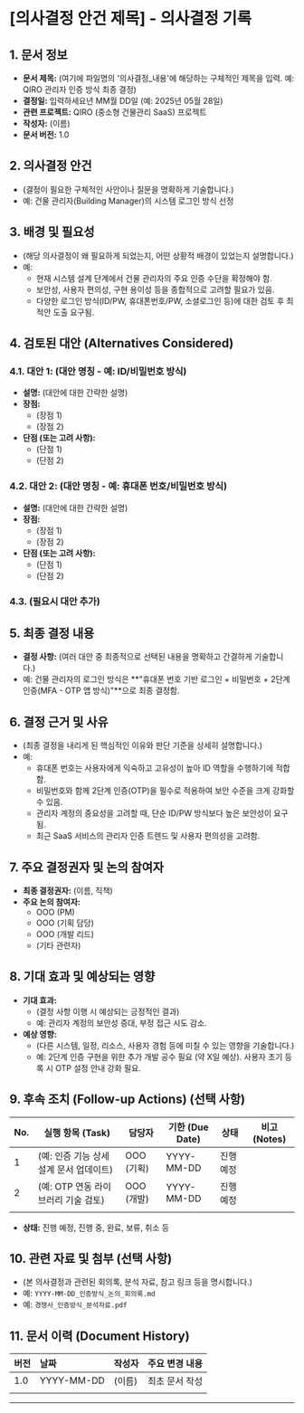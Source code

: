 # [의사결정 안건 제목] - 의사결정 기록

## 1. 문서 정보
- **문서 제목:** (여기에 파일명의 '의사결정_내용'에 해당하는 구체적인 제목을 입력. 예: QIRO 관리자 인증 방식 최종 결정)
- **결정일:** 입력하세요년 MM월 DD일 (예: 2025년 05월 28일)
- **관련 프로젝트:** QIRO (중소형 건물관리 SaaS) 프로젝트
- **작성자:** (이름)
- **문서 버전:** 1.0

## 2. 의사결정 안건
- (결정이 필요한 구체적인 사안이나 질문을 명확하게 기술합니다.)
- 예: 건물 관리자(Building Manager)의 시스템 로그인 방식 선정

## 3. 배경 및 필요성
- (해당 의사결정이 왜 필요하게 되었는지, 어떤 상황적 배경이 있었는지 설명합니다.)
- 예:
    - 현재 시스템 설계 단계에서 건물 관리자의 주요 인증 수단을 확정해야 함.
    - 보안성, 사용자 편의성, 구현 용이성 등을 종합적으로 고려할 필요가 있음.
    - 다양한 로그인 방식(ID/PW, 휴대폰번호/PW, 소셜로그인 등)에 대한 검토 후 최적안 도출 요구됨.

## 4. 검토된 대안 (Alternatives Considered)
### 4.1. 대안 1: (대안 명칭 - 예: ID/비밀번호 방식)
- **설명:** (대안에 대한 간략한 설명)
- **장점:**
    - (장점 1)
    - (장점 2)
- **단점 (또는 고려 사항):**
    - (단점 1)
    - (단점 2)

### 4.2. 대안 2: (대안 명칭 - 예: 휴대폰 번호/비밀번호 방식)
- **설명:** (대안에 대한 간략한 설명)
- **장점:**
    - (장점 1)
    - (장점 2)
- **단점 (또는 고려 사항):**
    - (단점 1)
    - (단점 2)

### 4.3. (필요시 대안 추가)

## 5. 최종 결정 내용
- **결정 사항:** (여러 대안 중 최종적으로 선택된 내용을 명확하고 간결하게 기술합니다.)
- 예: 건물 관리자의 로그인 방식은 **"휴대폰 번호 기반 로그인 + 비밀번호 + 2단계 인증(MFA - OTP 앱 방식)"**으로 최종 결정함.

## 6. 결정 근거 및 사유
- (최종 결정을 내리게 된 핵심적인 이유와 판단 기준을 상세히 설명합니다.)
- 예:
    - 휴대폰 번호는 사용자에게 익숙하고 고유성이 높아 ID 역할을 수행하기에 적합함.
    - 비밀번호와 함께 2단계 인증(OTP)을 필수로 적용하여 보안 수준을 크게 강화할 수 있음.
    - 관리자 계정의 중요성을 고려할 때, 단순 ID/PW 방식보다 높은 보안성이 요구됨.
    - 최근 SaaS 서비스의 관리자 인증 트렌드 및 사용자 편의성을 고려함.

## 7. 주요 결정권자 및 논의 참여자
- **최종 결정권자:** (이름, 직책)
- **주요 논의 참여자:**
    - OOO (PM)
    - OOO (기획 담당)
    - OOO (개발 리드)
    - (기타 관련자)

## 8. 기대 효과 및 예상되는 영향
- **기대 효과:**
    - (결정 사항 이행 시 예상되는 긍정적인 결과)
    - 예: 관리자 계정의 보안성 증대, 부정 접근 시도 감소.
- **예상 영향:**
    - (다른 시스템, 일정, 리소스, 사용자 경험 등에 미칠 수 있는 영향을 기술합니다.)
    - 예: 2단계 인증 구현을 위한 추가 개발 공수 필요 (약 X일 예상). 사용자 초기 등록 시 OTP 설정 안내 강화 필요.

## 9. 후속 조치 (Follow-up Actions) (선택 사항)

| No.  | 실행 항목 (Task)                        | 담당자     | 기한 (Due Date) | 상태      | 비고 (Notes) |
| ---- | --------------------------------------- | ---------- | --------------- | --------- | ------------ |
| 1    | (예: 인증 기능 상세 설계 문서 업데이트) | OOO (기획) | YYYY-MM-DD      | 진행 예정 |              |
| 2    | (예: OTP 연동 라이브러리 기술 검토)     | OOO (개발) | YYYY-MM-DD      | 진행 예정 |              |
|      |                                         |            |                 |           |              |

* **상태:** 진행 예정, 진행 중, 완료, 보류, 취소 등

## 10. 관련 자료 및 첨부 (선택 사항)
- (본 의사결정과 관련된 회의록, 분석 자료, 참고 링크 등을 명시합니다.)
- 예: `YYYY-MM-DD_인증방식_논의_회의록.md`
- 예: `경쟁사_인증방식_분석자료.pdf`

## 11. 문서 이력 (Document History)

| 버전 | 날짜       | 작성자 | 주요 변경 내용 |
| :--- | :--------- | :----- | :------------- |
| 1.0  | YYYY-MM-DD | (이름) | 최초 문서 작성 |
|      |            |        |                |

---